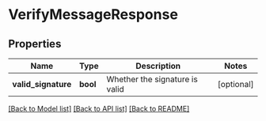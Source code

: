 # VerifyMessageResponse

## Properties
Name | Type | Description | Notes
------------ | ------------- | ------------- | -------------
**valid_signature** | **bool** | Whether the signature is valid | [optional] 

[[Back to Model list]](../README.md#documentation-for-models) [[Back to API list]](../README.md#documentation-for-api-endpoints) [[Back to README]](../README.md)


